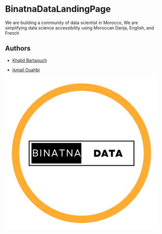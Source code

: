
# BinatnaDataLandingPage

We are building a community of data scientist in Morocco,
We are simplifying data science accessibility using Moroccan Darija, English, and French


## Authors

- [Khalid Bartaouch](https://www.linkedin.com/in/bartaouchkhalid/)

- [Ismail Ouahbi](https://www.linkedin.com/in/ismail-ouahbi/)

![Logo](https://raw.githubusercontent.com/binatnadata/event2-python-ERME_CLUB/main/assets/logo.png)

